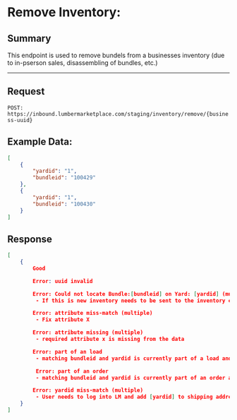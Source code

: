 # Remove Inventory:

## Summary

This endpoint is used to remove bundels from a businesses inventory (due to in-pserson sales, disassembling of bundles, etc.)

---

## Request

`POST:` `https://inbound.lumbermarketplace.com/staging/inventory/remove/{business-uuid}`

## Example Data:

```json
[
    {
        "yardid": "1",
        "bundleid": "100429"
    },
    {
        "yardid": "1",
        "bundleid": "100430"
    }
]
```

## Response

```json
[
    {
        Good

        Error: uuid invalid

        Error: Could not locate Bundle:[bundleid] on Yard: [yardid] (multiple)
         - If this is new inventory needs to be sent to the inventory endpoint

        Error: attribute miss-match (multiple)
         - Fix attribute X

        Error: attribute missing (multiple)
         - required attribute x is missing from the data

        Error: part of an load
         - matching bundleid and yardid is currently part of a load and cannot be updated

         Error: part of an order
         - matching bundleid and yardid is currently part of an order and cannot be updated

        Error: yardid miss-match (multiple)
         - User needs to log into LM and add [yardid] to shipping address
    }
]
```

